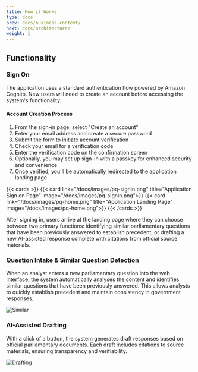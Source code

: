 ```yaml
---
title: How it Works
type: docs
prev: docs/business-context/
next: docs/architecture/
weight: 1
---
```


## Functionality

### Sign On

The application uses a standard authentication flow powered by Amazon Cognito. New users will need to create an account before accessing the system's functionality.

#### Account Creation Process
1. From the sign-in page, select "Create an account"
2. Enter your email address and create a secure password
3. Submit the form to initiate account verification
4. Check your email for a verification code
5. Enter the verification code on the confirmation screen
6. Optionally, you may set up sign-in with a passkey for enhanced security and convenience
7. Once verified, you'll be automatically redirected to the application landing page

{{< cards >}}
  {{< card link="/docs/images/pq-signin.png" title="Application Sign on Page" image="/docs/images/pq-signin.png">}}
  {{< card link="/docs/images/pq-home.png" title="Application Landing Page" image="/docs/images/pq-home.png">}}
{{< /cards >}}

After signing in, users arrive at the landing page where they can choose between two primary functions: identifying similar parliamentary questions that have been previously answered to establish precedent, or drafting a new AI-assisted response complete with citations from official source materials.

### Question Intake & Similar Question Detection

When an analyst enters a new parliamentary question into the web interface, the system automatically analyses the content and identifies similar questions that have been previously answered. This allows analysts to quickly establish precedent and maintain consistency in government responses.

![Similar](/docs/images/pq-similar.png "Similar Questions Interface User Interface: System displays the current question alongside previously answered questions ranked by similarity") 

### AI-Assisted Drafting

With a click of a button, the system generates draft responses based on official parliamentary documents. Each draft includes citations to source materials, ensuring transparency and verifiability.

![Drafting](/docs/images/pq-chat.png "AI-Assisted Drafting User Interface: AI-generated draft with source citations ready for analyst review")


